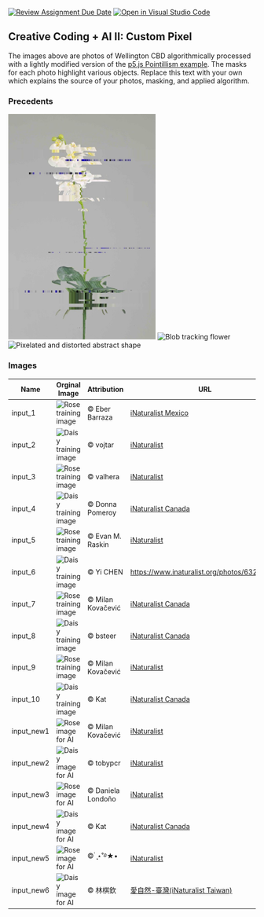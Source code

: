 [![Review Assignment Due Date](https://classroom.github.com/assets/deadline-readme-button-22041afd0340ce965d47ae6ef1cefeee28c7c493a6346c4f15d667ab976d596c.svg)](https://classroom.github.com/a/jTsmcDjg)
[![Open in Visual Studio Code](https://classroom.github.com/assets/open-in-vscode-2e0aaae1b6195c2367325f4f02e2d04e9abb55f0b24a779b69b11b9e10269abc.svg)](https://classroom.github.com/online_ide?assignment_repo_id=19435023&assignment_repo_type=AssignmentRepo)
## Creative Coding + AI II: Custom Pixel

The images above are photos of Wellington CBD algorithmically processed with a lightly modified version of the [p5.js Pointillism example](https://p5js.org/examples/image-pointillism.html). The masks for each photo highlight various objects. Replace this text with your own which explains the source of your photos, masking, and applied algorithm.

### Precedents
<img src = "/assets/barcodeFlower.png" alt = "Distorted flower to form barcodes" width = "300px"/>
<img src = "https://cdn.cosmos.so/8b16cb07-fb2f-47ac-a34e-ceb496506399?format=jpeg" alt = "Blob tracking flower" width = "300px"/>
<img src = "https://i.pinimg.com/736x/92/10/ee/9210ee9f67b3ef86c95b3ebab499eee9.jpg" alt = "Pixelated and distorted abstract shape" width = "300px"/>

### Images
| Name | Orginal Image | Attribution | URL |
| ---- | --------------- | ----------- | --- |
| input_1 | ![Rose training image](https://inaturalist-open-data.s3.amazonaws.com/photos/61728710/medium.jpeg) | © Eber Barraza  | [iNaturalist Mexico](https://www.inaturalist.org/photos/61728710) |
| input_2 | ![Daisy training image](https://inaturalist-open-data.s3.amazonaws.com/photos/271637974/medium.jpeg) | © vojtar | [iNaturalist](https://www.inaturalist.org/photos/271637974) |
| input_3 | ![Rose training image](https://inaturalist-open-data.s3.amazonaws.com/photos/478851874/medium.jpeg) | © valhera  | [iNaturalist](https://www.inaturalist.org/photos/478851874) |
| input_4 | ![Daisy training image](https://inaturalist-open-data.s3.amazonaws.com/photos/337990/medium.JPG) | © Donna Pomeroy | [iNaturalist Canada](https://www.inaturalist.org/photos/337990) |
| input_5 | ![Rose training image](https://inaturalist-open-data.s3.amazonaws.com/photos/41140535/medium.jpg) |  © Evan M. Raskin | [iNaturalist](https://www.inaturalist.org/photos/41140535) |
| input_6 | ![Daisy training image](https://inaturalist-open-data.s3.amazonaws.com/photos/63293825/medium.jpg) | © Yi CHEN | https://www.inaturalist.org/photos/63293825 |
| input_7 | ![Rose training image](https://inaturalist-open-data.s3.amazonaws.com/photos/388605272/medium.jpg) |  © Milan Kovačević  | [iNaturalist Canada](https://www.inaturalist.org/photos/388605272) |
| input_8 | ![Daisy training image](https://inaturalist-open-data.s3.amazonaws.com/photos/217876098/medium.jpeg) | © bsteer | [iNaturalist Canada](https://www.inaturalist.org/photos/217876098)  |
| input_9 | ![Rose training image](https://inaturalist-open-data.s3.amazonaws.com/photos/388605398/medium.jpg) |  © Milan Kovačević  | [iNaturalist](https://www.inaturalist.org/photos/388605398) |
| input_10 | ![Daisy training image](https://inaturalist-open-data.s3.amazonaws.com/photos/40495365/medium.jpeg) | © Kat | [iNaturalist Canada](https://www.inaturalist.org/photos/40495365)  |
| input_new1 | ![Rose image for AI](https://inaturalist-open-data.s3.amazonaws.com/photos/388605481/medium.jpg) | © Milan Kovačević | [iNaturalist](https://www.inaturalist.org/photos/388605481) |
| input_new2 | ![Daisy image for AI](https://inaturalist-open-data.s3.amazonaws.com/photos/21365414/medium.jpg) | © tobypcr | [iNaturalist](https://www.inaturalist.org/photos/21365414) |
| input_new3 | ![Rose image for AI](https://inaturalist-open-data.s3.amazonaws.com/photos/508411783/large.jpg) | © Daniela Londoño | [iNaturalist](https://www.inaturalist.org/observations/282963690) |
| input_new4 | ![Daisy image for AI](https://inaturalist-open-data.s3.amazonaws.com/photos/40713926/medium.jpeg) | © Kat | [iNaturalist Canada](https://www.inaturalist.org/photos/40713926) |
| input_new5 | ![Rose image for AI](https://inaturalist-open-data.s3.amazonaws.com/photos/508379088/medium.jpg) | © ࣪࣪ ִֶָ⋆˚࿔★• | [iNaturalist](https://www.inaturalist.org/photos/5083790880) |
| input_new6 | ![Daisy image for AI](https://inaturalist-open-data.s3.amazonaws.com/photos/508624440/medium.jpg) | 	© 林棋欽 | [愛自然-臺灣(iNaturalist Taiwan)](https://www.inaturalist.org/photos/508624440) |

